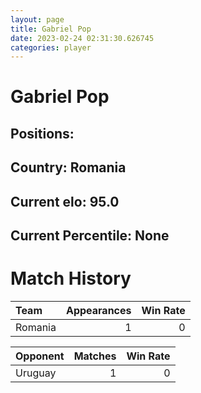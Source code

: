 ```yaml
---  
layout: page  
title: Gabriel Pop  
date: 2023-02-24 02:31:30.626745  
categories: player  
---
```

# Gabriel Pop

## Positions: 

## Country: Romania

## Current elo: 95.0

## Current Percentile: None

# Match History


| Team    |   Appearances |   Win Rate |
|:--------|--------------:|-----------:|
| Romania |             1 |          0 |

| Opponent   |   Matches |   Win Rate |
|:-----------|----------:|-----------:|
| Uruguay    |         1 |          0 |